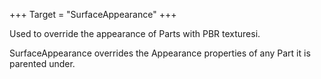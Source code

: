 +++
Target = "SurfaceAppearance"
+++

Used to override the appearance of Parts with PBR texturesi.

SurfaceAppearance overrides the Appearance properties of any Part it is parented under.

